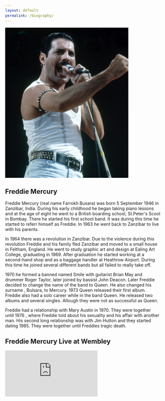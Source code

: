 ```yaml
---
layout: default
permalink: /biography/
---
```



<div class="wrapper center-text">
<img src="/images/freddiemercuryprofile.jpg" width="400px" height="489px" class="responsive float-left">
<h2>Freddie Mercury</h2>
<div id="text-box">
<p class="biography-text">
   Freddie Mercury (real name Farrokh Busara) was born 5 September 1946 in Zanzibar, India. During his early
   childhood he began taking piano lessons and at the age of eight he went to a British boarding school, St.Peter's
   Scool in Bombay. There he started his first school band. It was during this time he started to referr himself as Freddie.
   In 1963 he went back to Zanzibar to live with his parents.
 </p>

 <p class="biography-text">
  In 1964 there was a revolution in Zanzibar. Due to the violence during this revolution Freddie and his family fled Zanzibar and moved to a small house in Feltham, England. He went to study graphic art and design at Ealing Art College,
  graduating in 1969. After graduation he started working at a second-hand shop and as a baggage handler at Heathrow Airport. During this time he joined several different bands but all failed to really take off.
 </p>
  <p class="biography-text">
  1970 he formed a banned named Smile with guitarist Brian May and drummer Roger Taylor, later joined by bassist John Deacon. Later Freddie decided to change the name of the band to Queen. He also changed his surname , Bulsara, to Mercury.
  1973 Queen released their first album. Freddie also had a solo career while in the band Queen. He released two albums and several singles. Altough they were not as successful as Queen.
 </p>
  <p class="biography-text">
   Freddie had a relationship with Mary Austin in 1970. They were together until 1976 , where Freddie told about his sexuality and his affair with another man. His second long relationship was with Jim Hutton and they started dating
   1985. They were together until Freddies tragic death.
 </p>
 </div>
 <div class="clearfix"></div>
 <h2>Freddie Mercury Live at Wembley</h2>
 <div class="iframe-container">
  <iframe class="resp-iframe" src="https://www.youtube.com/embed/OVzvoPP6M50" frameborder="0" allow="accelerometer; autoplay; encrypted-media; gyroscope; picture-in-picture" allowfullscreen></iframe>
 </div>
</div>